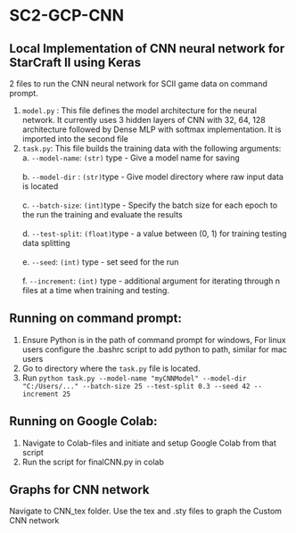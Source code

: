 # SC2-GCP-CNN

## Local Implementation of CNN neural network for StarCraft II using Keras
2 files to run the CNN neural network for SCII game data on command prompt.
1. ```model.py``` : This file defines the model architecture for the neural network. It currently uses 3 hidden layers of CNN with 32, 64, 128 architecture followed by Dense MLP with softmax implementation. It is imported into the second file
2. ``` task.py ```: This file builds the training data with the following arguments:<br/>
    a. ```--model-name```: ```(str)``` type  - Give a model name for saving<br/>  
    b. ```--model-dir``` : ```(str)```type   - Give model directory where raw input data is located   <br/>    
    c. ```--batch-size```: ```(int)```type   - Specify the batch size for each epoch to the run the training and evaluate the results<br/>  
    d. ```--test-split```: ```(float)```type - a value between (0, 1) for training testing data splitting <br/>  
    e. ```--seed```: ```(int)``` type        - set seed for the run <br/>  
    f. ```--increment```: ```(int)``` type   - additional argument for iterating through n files at a time when training and testing.
 
## Running on command prompt:
1. Ensure Python is in the path of command prompt for windows, For linux users configure the .bashrc script to add python to path, similar for mac users <br/>
2. Go to directory where the ```task.py``` file is located. </br>
3. Run ``` python task.py --model-name "myCNNModel" --model-dir "C:/Users/..." --batch-size 25 --test-split 0.3 --seed 42 --increment 25 ```

## Running on Google Colab:
1. Navigate to Colab-files and initiate and setup Google Colab from that script
2. Run the script for finalCNN.py in colab

## Graphs for CNN network
Navigate to CNN_tex folder. Use the tex and .sty files to graph the Custom CNN network
